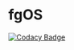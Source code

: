 # fgOS

[![Codacy Badge](https://api.codacy.com/project/badge/Grade/18f5685584a04c73860fdb5918fc6f35)](https://app.codacy.com/gh/fgsoftware1/fgOS-BETA?utm_source=github.com&utm_medium=referral&utm_content=fgsoftware1/fgOS-BETA&utm_campaign=Badge_Grade_Settings)
